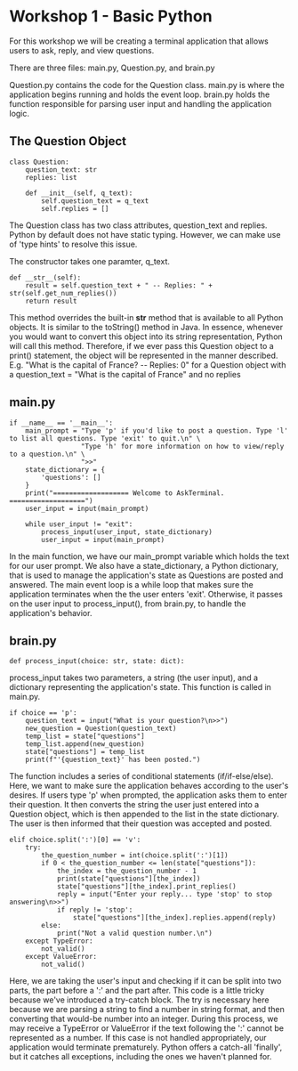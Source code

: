 # Workshop 1 - Basic Python
For this workshop we will be creating a terminal application that allows users to ask, reply, and view questions.

There are three files: main.py, Question.py, and brain.py

Question.py contains the code for the Question class. main.py is where the application begins running and holds the event loop. brain.py holds the function responsible for parsing user input and handling the application logic.

## The Question Object 

```
class Question:
    question_text: str
    replies: list

    def __init__(self, q_text):
        self.question_text = q_text
        self.replies = []
```

The Question class has two class attributes, question_text and replies. Python by default does not have static typing. However, we can make use of 'type hints' to resolve this issue.

The constructor takes one paramter, q_text.

```
def __str__(self):
    result = self.question_text + " -- Replies: " + str(self.get_num_replies())
    return result
```
This method overrides the built-in __str__ method that is available to all Python objects. It is similar to the toString() method in Java. In essence, whenever you would want to convert this object into its string representation, Python will call this method. Therefore, if we ever pass this Question object to a print() statement, the object will be represented in the manner described. E.g. "What is the capital of France? -- Replies: 0" for a Question object with a question_text = "What is the capital of France" and no replies

## main.py
```
if __name__ == '__main__':
    main_prompt = "Type 'p' if you'd like to post a question. Type 'l' to list all questions. Type 'exit' to quit.\n" \
                  "Type 'h' for more information on how to view/reply to a question.\n" \
                  ">>"
    state_dictionary = {
        'questions': []
    }
    print("=================== Welcome to AskTerminal. ===================")
    user_input = input(main_prompt)

    while user_input != "exit":
        process_input(user_input, state_dictionary)
        user_input = input(main_prompt)
```
In the main function, we have our main_prompt variable which holds the text for our user prompt. We also have a state_dictionary, a Python dictionary, that is used to manage the application's state as Questions are posted and answered. The main event loop is a while loop that makes sure the application terminates when the the user enters 'exit'. Otherwise, it passes on the user input to process_input(), from brain.py, to handle the application's behavior.
## brain.py 
```
def process_input(choice: str, state: dict):
```
process_input takes two parameters, a string (the user input), and a dictionary representing the application's state. This function is called in main.py.

```
if choice == 'p':
    question_text = input("What is your question?\n>>")
    new_question = Question(question_text)
    temp_list = state["questions"]
    temp_list.append(new_question)
    state["questions"] = temp_list
    print(f"'{question_text}' has been posted.")
```
The function includes a series of conditional statements (if/if-else/else). Here, we want to make sure the application behaves according to the user's desires. If users type 'p' when prompted, the application asks them to enter their question. It then converts the string the user just entered into a Question object, which is then appended to the list in the state dictionary. The user is then informed that their question was accepted and posted.
```
elif choice.split(':')[0] == 'v':
    try:
        the_question_number = int(choice.split(':')[1])
        if 0 < the_question_number <= len(state["questions"]):
            the_index = the_question_number - 1
            print(state["questions"][the_index])
            state["questions"][the_index].print_replies()
            reply = input("Enter your reply... type 'stop' to stop answering\n>>")
            if reply != 'stop':
                state["questions"][the_index].replies.append(reply)
        else:
            print("Not a valid question number.\n")
    except TypeError:
        not_valid()
    except ValueError:
        not_valid()
```
Here, we are taking the user's input and checking if it can be split into two parts, the part before a ':' and the part after. 
This code is a little tricky because we've introduced a try-catch block. The try is necessary here because we are parsing a string to find a number in string format, and then converting that would-be number into an integer. During this process, we may receive a TypeError or ValueError if the text following the ':' cannot be represented as a number. If this case is not handled appropriately, our application would terminate prematurely. Python offers a catch-all 'finally', but it catches all exceptions, including the ones we haven't planned for. 